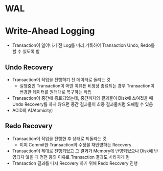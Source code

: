 # WAL

# Write-Ahead Logging

- Transaction이 일어나기 전 Log를 미리 기록하여 Transaction Undo, Redo를 할 수 있도록 함

## Undo Recovery

- Transaction이 작업을 진행하기 전 데이터로 돌리는 것
    - 실행중인 Transaction이 어떤 이유든 비정상 종료되는 경우 Transaction이 변경한 데이터를 원래대로 복구하는 작업
- Transaction이 중간에 종료되었는데, 중간까지의 결과물이 Disk에 쓰여졌을 때 Undo Recovery를 하지 않으면 중간 결과물이 최종 결과물처럼 오해될 수 있음
- ACID의 A(Atomicity)

## Redo Recovery

- Transaction이 작업을 진행한 후 상태로 되돌리는 것
    - 이미 Commit한 Transaction의 수정을 재반영하는 Recovery
- Transaction이 제대로 진행되었고 그 결과가 Memory에 반영되었으나 Disk에 반영되지 않을 때 정전 등의 이유로 Transaction 결과도 사라지게 됨
- Transaction 결과를 다시 Recovery 하기 위해 Redo Recovery 진행